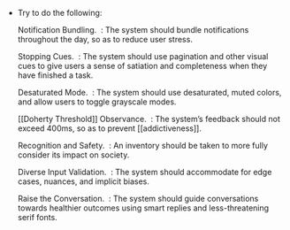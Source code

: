 - Try to do the following: 
  
  Notification Bundling. 
  : The system should bundle notifications throughout the day, so as to reduce user stress. 
  
  Stopping Cues. 
  : The system should use pagination and other visual cues to give users a sense of satiation and completeness when they have finished a task. 
  
  Desaturated Mode. 
  : The system should use desaturated, muted colors, and allow users to toggle grayscale modes. 
  
  [[Doherty Threshold]] Observance. 
  : The system’s feedback should not exceed 400ms, so as to prevent [[addictiveness]]. 
  
  Recognition and Safety. 
  : An inventory should be taken to more fully consider its impact on society. 
  
  Diverse Input Validation. 
  : The system should accommodate for edge cases, nuances, and implicit biases. 
  
  Raise the Conversation. 
  : The system should guide conversations towards healthier outcomes using smart replies and less-threatening serif fonts.